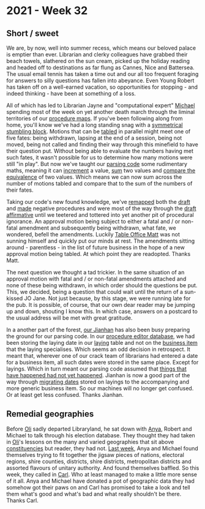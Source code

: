 # 2021 - Week 32

## Short / sweet

We are, by now, well into summer recess, which means our beloved palace is emptier than ever. Librarian and clerky colleagues have grabbed their beach towels, slathered on the sun cream, picked up the holiday reading and headed off to destinations as far flung as Cannes, Nice and Battersea. The usual email tennis has taken a time out and our all too frequent foraging for answers to silly questions has fallen into abeyance. Even Young Robert has taken off on a well-earned vacation, so opportunities for stopping - and indeed thinking - have been at something of a loss.

All of which has led to Librarian Jayne and "computational expert" [Michael](https://twitter.com/fantasticlife) spending most of the week on yet another death march through the liminal territories of our [procedure maps](https://ukparliament.github.io/ontologies/procedure/procedure-ontology.html#maps). If you've been following along from home, you'll know we've had a long standing snag with a [symmetrical stumbling block](https://ukparliament.github.io/ontologies/procedure/flowcharts/meta/design-notes/with-route-types/#limitations-in-parsing-procedure-maps-symmetry-of-multiple-actualisations). Motions that can be [tabled](https://ukparliament.github.io/ontologies/tabling/tabling-ontology.html#d4e51) in parallel might meet one of five fates: being withdrawn, lapsing at the end of a session, being not moved, being not called and finding their way through this minefield to have their question put. Without being able to evaluate the numbers having met such fates, it wasn't possible for us to determine how many motions were still "in play". But now we've taught our [parsing code](https://api.parliament.uk/procedures/meta/comments) some rudimentary maths, meaning it can [increment](https://api.parliament.uk/procedures/comments/increment_step.rb.html) a value, [sum](https://api.parliament.uk/procedures/comments/sum_step.rb.html) two values and [compare the equivalence](https://api.parliament.uk/procedures/comments/equals_step.rb.html) of two values. Which means we can now sum across the number of motions tabled and compare that to the sum of the numbers of their fates.

Taking our code's new found knowledge, we've [remapped](https://trello.com/c/oHRtD4ru/159-redo-all-si-procedures) both the [draft](https://ukparliament.github.io/ontologies/procedure/maps/secondary-legislation/statutory-instruments/negative-procedures/draft/draft-negative.pdf) and [made](https://ukparliament.github.io/ontologies/procedure/maps/secondary-legislation/statutory-instruments/negative-procedures/made/made-negative.pdf) negative procedures and were most of the way through the [draft affirmative](https://ukparliament.github.io/ontologies/procedure/maps/secondary-legislation/statutory-instruments/affirmative-procedures/draft/draft-affirmative.pdf) until we teetered and tottered into yet another pit of procedural ignorance. An approval motion being subject to either a fatal and / or non-fatal amendment and subsequently being withdrawn, what fate, we wondered, befell the amendments. Luckily [Table Office Matt](https://twitter.com/MattKorris) was not sunning himself and quickly put our minds at rest. The amendments sitting around - parentless - in the list of future business in the hope of a new approval motion being tabled. At which point they are readopted. Thanks Matt.

The next question we thought a tad trickier. In the same situation of an approval motion with fatal and / or non-fatal amendments attached and none of these being withdrawn, in which order should the questions be put. This, we decided, being a question that could wait until the return of a sun-kissed JO Jane. Not just because, by this stage, we were running late for the pub. It is possible, of course, that our own dear reader may be jumping up and down, shouting I know this. In which case, answers on a postcard to the usual address will be met with great gratitude.

In a another part of the forest, [our Jianhan](https://twitter.com/jianhanzhu) has also been busy preparing the ground for our parsing code. In our [procedure editor database](https://github.com/ukparliament/ontologies/blob/master/procedure/meta/editor/schema.pdf), we had been storing the laying date in our [laying](https://ukparliament.github.io/ontologies/laying/laying-ontology.html#d4e106) table and not on the [business item](https://ukparliament.github.io/ontologies/procedure/procedure-ontology.html#d4e211) that the laying specialises. Which seems an odd decision in retrospect. It meant that, wherever one of our crack team of librarians had entered a date for a business item, all such dates were stored in the same place. Except for layings. Which in turn meant our parsing code assumed that [things that have happened had not yet happened](https://api.parliament.uk/procedures/work-packages/9). Jianhan is now a good part of the way through [migrating dates](https://trello.com/c/YSqaw3F6/8-ensure-laying-business-items-have-a-business-item-date) stored on layings to the accompanying and more generic business item. So our machines will no longer get confused. Or at least get less confused. Thanks Jianhan.

## Remedial geographies

Before [Oli](https://twitter.com/olihawkins) sadly departed Libraryland, he sat down with [Anya](https://twitter.com/bitten_), Robert and Michael to talk through his election database. They thought they had taken in [Oli](https://twitter.com/olihawkins)'s lessons on the many and varied geographies that sit above [constituencies](https://ukparliament.github.io/ontologies/election/election-ontology.html#d4e102) but reader, they had not. [Last week](https://ukparliament.github.io/ontologies/meta/weeknotes/2021/31/), Anya and Michael found themselves trying to fit together the jigsaw pieces of nations, electoral regions, shire counties, districts, shire districts, metropolitan districts and assorted flavours of unitary authority. And found themselves baffled. So this week, they called in [Carl](https://twitter.com/carlbaker). Who at least managed to make a little more sense of it all. Anya and Michael have donated a pot of geographic data they had somehow got their paws on and Carl has promised to take a look and tell them what's good and what's bad and what really shouldn't be there. Thanks Carl.